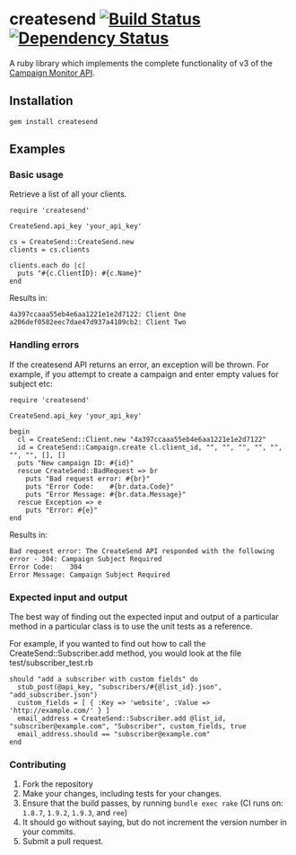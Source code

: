 # createsend [![Build Status](https://secure.travis-ci.org/campaignmonitor/createsend-ruby.png)][travis] [![Dependency Status](https://gemnasium.com/campaignmonitor/createsend-ruby.png)][gemnasium]
A ruby library which implements the complete functionality of v3 of the [Campaign Monitor API](http://www.campaignmonitor.com/api/).

[travis]: http://travis-ci.org/campaignmonitor/createsend-ruby
[gemnasium]: https://gemnasium.com/campaignmonitor/createsend-ruby

## Installation

    gem install createsend

## Examples

### Basic usage
Retrieve a list of all your clients.

    require 'createsend'

    CreateSend.api_key 'your_api_key'

    cs = CreateSend::CreateSend.new
    clients = cs.clients
    
    clients.each do |c|
      puts "#{c.ClientID}: #{c.Name}"
    end

Results in:
    
    4a397ccaaa55eb4e6aa1221e1e2d7122: Client One
    a206def0582eec7dae47d937a4109cb2: Client Two

### Handling errors
If the createsend API returns an error, an exception will be thrown. For example, if you attempt to create a campaign and enter empty values for subject etc:

    require 'createsend'

    CreateSend.api_key 'your_api_key'

    begin
      cl = CreateSend::Client.new "4a397ccaaa55eb4e6aa1221e1e2d7122"
      id = CreateSend::Campaign.create cl.client_id, "", "", "", "", "", "", "", [], []
      puts "New campaign ID: #{id}"
      rescue CreateSend::BadRequest => br
        puts "Bad request error: #{br}"
        puts "Error Code:    #{br.data.Code}"
        puts "Error Message: #{br.data.Message}"
      rescue Exception => e
        puts "Error: #{e}"
    end

Results in:

    Bad request error: The CreateSend API responded with the following error - 304: Campaign Subject Required
    Error Code:    304
    Error Message: Campaign Subject Required

### Expected input and output
The best way of finding out the expected input and output of a particular method in a particular class is to use the unit tests as a reference.

For example, if you wanted to find out how to call the CreateSend::Subscriber.add method, you would look at the file test/subscriber_test.rb

    should "add a subscriber with custom fields" do
      stub_post(@api_key, "subscribers/#{@list_id}.json", "add_subscriber.json")
      custom_fields = [ { :Key => 'website', :Value => 'http://example.com/' } ]
      email_address = CreateSend::Subscriber.add @list_id, "subscriber@example.com", "Subscriber", custom_fields, true
      email_address.should == "subscriber@example.com"
    end

### Contributing
1. Fork the repository
2. Make your changes, including tests for your changes.
3. Ensure that the build passes, by running `bundle exec rake` (CI runs on: `1.8.7`, `1.9.2`, `1.9.3`, and `ree`)
4. It should go without saying, but do not increment the version number in your commits.
5. Submit a pull request.